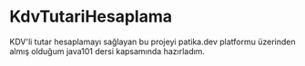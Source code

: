 # KdvTutariHesaplama
KDV'li tutar hesaplamayı sağlayan bu projeyi patika.dev platformu üzerinden almış olduğum java101 dersi kapsamında hazırladım.
